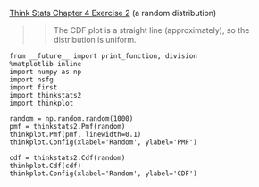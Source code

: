 [Think Stats Chapter 4 Exercise 2](http://greenteapress.com/thinkstats2/html/thinkstats2005.html#toc41) (a random distribution)

>> The CDF plot is a straight line (approximately), so the distribution is uniform.
```
from __future__ import print_function, division
%matplotlib inline
import numpy as np
import nsfg
import first
import thinkstats2
import thinkplot
```

```
random = np.random.random(1000)
pmf = thinkstats2.Pmf(random)
thinkplot.Pmf(pmf, linewidth=0.1)
thinkplot.Config(xlabel='Random', ylabel='PMF')
```

```
cdf = thinkstats2.Cdf(random)
thinkplot.Cdf(cdf)
thinkplot.Config(xlabel='Random', ylabel='CDF')
```
